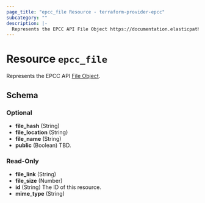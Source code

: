 ```yaml
---
page_title: "epcc_file Resource - terraform-provider-epcc"
subcategory: ""
description: |-
  Represents the EPCC API File Object https://documentation.elasticpath.com/commerce-cloud/docs/api/advanced/files/index.html#the-file-object.
---
```


# Resource `epcc_file`

Represents the EPCC API [File Object](https://documentation.elasticpath.com/commerce-cloud/docs/api/advanced/files/index.html#the-file-object).



<!-- schema generated by tfplugindocs -->
## Schema

### Optional

- **file_hash** (String)
- **file_location** (String)
- **file_name** (String)
- **public** (Boolean) TBD.

### Read-Only

- **file_link** (String)
- **file_size** (Number)
- **id** (String) The ID of this resource.
- **mime_type** (String)

